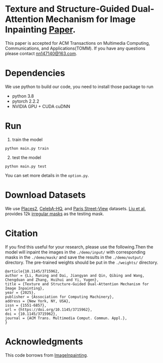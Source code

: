 # Texture and Structure-Guided Dual-Attention Mechanism for Image Inpainting [Paper](https://dl.acm.org/doi/abs/10.1145/3715962).
This paper is accepted for ACM Transactions on Multimedia Computing, Communications, and Applications(TOMM). If you have any questions please contact nn147140@163.com.
# Dependencies
We use python to build our code, you need to install those package to run
- python 3.8
- pytorch 2.2.2
- NVIDIA GPU + CUDA cuDNN
# Run
1. train the model
```
python main.py train
```
2. test the model
```
python main.py test
```
You can set more details in the ```option.py```.
# Download Datasets
We use [Places2](http://places2.csail.mit.edu/), [CelebA-HQ](https://github.com/switchablenorms/CelebAMask-HQ), and [Paris Street-View](https://github.com/pathak22/context-encoder) datasets. [Liu et al.](https://arxiv.org/abs/1804.07723) provides 12k [irregular masks](https://nv-adlr.github.io/publication/partialconv-inpainting) as the testing mask. 
# Citation
If you find this useful for your research, please use the following.Then the model will inpaint the images in the `./demo/input/` with corresponding masks in the `./demo/mask/` and save the results in the `./demo/output/` directory.
The pre-trained weights should be put in the `./weights/` directory.

```
@article{10.1145/3715962,
author = {Li, Runing and Dai, Jiangyan and Qin, Qibing and Wang, Chengduan and Zhang, Huihui and Yi, Yugen},
title = {Texture and Structure-Guided Dual-Attention Mechanism for Image Inpainting},
year = {2025},
publisher = {Association for Computing Machinery},
address = {New York, NY, USA},
issn = {1551-6857},
url = {https://doi.org/10.1145/3715962},
doi = {10.1145/3715962},
journal = {ACM Trans. Multimedia Comput. Commun. Appl.},
}
```
# Acknowledgments
This code borrows from [ImageInpainting](https://github.com/HighwayWu/ImageInpainting).
